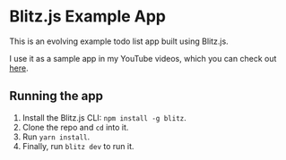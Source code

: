 # Blitz.js Example App

This is an evolving example todo list app built using Blitz.js.

I use it as a sample app in my YouTube videos, which you can check out [here](https://www.youtube.com/c/JacquesBlom).

## Running the app

1. Install the Blitz.js CLI: `npm install -g blitz`.
1. Clone the repo and `cd` into it.
1. Run `yarn install`.
1. Finally, run `blitz dev` to run it.
